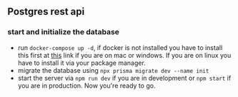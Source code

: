 ## Postgres rest api

### start and initialize the database

- run `docker-compose up -d`, if docker is not installed you have to install this first at <a href="https://www.docker.com/products/docker-desktop">this</a> link if you are on mac or windows. If you are on linux you have to install it via your package manager.
- migrate the database using `npx prisma migrate dev --name init`
- start the server via `npm run dev` if you are in development or `npm start` if you are in production. Now you're ready to go.
